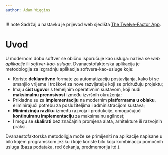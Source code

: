 ```yaml
---
author: Adam Wiggins
---
```

!!! note
    Sadržaj u nastavku je prijevod web sjedišta [The Twelve-Factor App](https://12factor.net/).

Uvod
====

U modernom dobu softver se obično isporučuje kao usluga: naziva se *web aplikacije* ili *softver-kao-usluga*. Dvanaestofaktorska aplikacija je metodologija za izgradnju aplikacija softvera-kao-usluge koje:

* Koriste **deklarativne** formate za automatizaciju postavljanja, kako bi se smanjilo vrijeme i troškovi za nove razvijatelje koji se pridružuju projektu;
* Imaju **čist ugovor** s temeljnim operativnim sustavom, koji nudi **maksimalnu prenosivost** između izvršnih okruženja;
* Prikladne su za **implementaciju** na modernim **platformama u oblaku**, eliminirajući potrebu za poslužiteljima i administracijom sustava;
* **Minimiziraju razliku** između razvoja i produkcije, omogućujući **kontinuiranu implementaciju** za maksimalnu agilnost;
* I mogu se **skalirati** bez značajnih promjena alata, arhitekture ili razvojnih praksi.

Dvanaestofaktorska metodoligja može se primijeniti na aplikacije napisane u bilo kojem programskom jeziku i koje koriste bilo koju kombinaciju pomoćnih usluga (baza podataka, red čekanja, predmemorija itd.).
